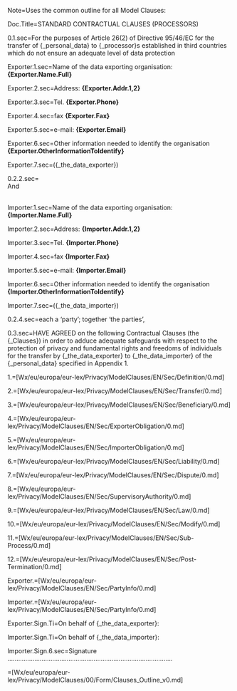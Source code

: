 Note=Uses the common outline for all Model Clauses:

Doc.Title=STANDARD CONTRACTUAL CLAUSES (PROCESSORS)

0.1.sec=For the purposes of Article 26(2) of Directive 95/46/EC for the transfer of {_personal_data} to {_processor}s established in third countries which do not ensure an adequate level of data protection

Exporter.1.sec=Name of the data exporting organisation:  <b>{Exporter.Name.Full}</b>

Exporter.2.sec=Address:  <b>{Exporter.Addr.1,2}</b>

Exporter.3.sec=Tel. <b>{Exporter.Phone}</b>

Exporter.4.sec=fax  <b>{Exporter.Fax}</b>

Exporter.5.sec=e-mail: <b>{Exporter.Email}</b>

Exporter.6.sec=Other information needed to identify the organisation <b>{Exporter.OtherInformationToIdentify}</b>

Exporter.7.sec=({_the_data_exporter})

0.2.2.sec=<br>And<br><br>

Importer.1.sec=Name of the data exporting organisation:  <b>{Importer.Name.Full}</b>

Importer.2.sec=Address:  <b>{Importer.Addr.1,2}</b>

Importer.3.sec=Tel. <b>{Importer.Phone}</b>

Importer.4.sec=fax  <b>{Importer.Fax}</b>

Importer.5.sec=e-mail: <b>{Importer.Email}</b>

Importer.6.sec=Other information needed to identify the organisation <b>{Importer.OtherInformationToIdentify}</b>

Importer.7.sec=({_the_data_importer})

0.2.4.sec=each a ‘party’; together ‘the parties’,

0.3.sec=HAVE AGREED on the following Contractual Clauses (the {_Clauses}) in order to adduce adequate safeguards with respect to the protection of privacy and fundamental rights and freedoms of individuals for the transfer by {_the_data_exporter} to {_the_data_importer} of the {_personal_data} specified in Appendix 1.

1.=[Wx/eu/europa/eur-lex/Privacy/ModelClauses/EN/Sec/Definition/0.md]

2.=[Wx/eu/europa/eur-lex/Privacy/ModelClauses/EN/Sec/Transfer/0.md]

3.=[Wx/eu/europa/eur-lex/Privacy/ModelClauses/EN/Sec/Beneficiary/0.md]

4.=[Wx/eu/europa/eur-lex/Privacy/ModelClauses/EN/Sec/ExporterObligation/0.md]

5.=[Wx/eu/europa/eur-lex/Privacy/ModelClauses/EN/Sec/ImporterObligation/0.md]

6.=[Wx/eu/europa/eur-lex/Privacy/ModelClauses/EN/Sec/Liability/0.md]

7.=[Wx/eu/europa/eur-lex/Privacy/ModelClauses/EN/Sec/Dispute/0.md]

8.=[Wx/eu/europa/eur-lex/Privacy/ModelClauses/EN/Sec/SupervisoryAuthority/0.md]

9.=[Wx/eu/europa/eur-lex/Privacy/ModelClauses/EN/Sec/Law/0.md]

10.=[Wx/eu/europa/eur-lex/Privacy/ModelClauses/EN/Sec/Modify/0.md]

11.=[Wx/eu/europa/eur-lex/Privacy/ModelClauses/EN/Sec/Sub-Process/0.md]

12.=[Wx/eu/europa/eur-lex/Privacy/ModelClauses/EN/Sec/Post-Termination/0.md]

Exporter.=[Wx/eu/europa/eur-lex/Privacy/ModelClauses/EN/Sec/PartyInfo/0.md]

Importer.=[Wx/eu/europa/eur-lex/Privacy/ModelClauses/EN/Sec/PartyInfo/0.md]

Exporter.Sign.Ti=On behalf of {_the_data_exporter}:

Importer.Sign.Ti=On behalf of {_the_data_importer}:

Importer.Sign.6.sec=Signature ............................................................................................  

=[Wx/eu/europa/eur-lex/Privacy/ModelClauses/00/Form/Clauses_Outline_v0.md]